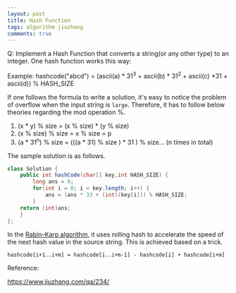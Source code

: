 ```yaml
---
layout: post
title: Hash Function
tags: algorithm jiuzhang
comments: true
---
```


Q: Implement a Hash Function that converts a string(or any other type) to an integer. One hash function works this way:

Example: hashcode("abcd") = (ascii(a) * 31<sup>3</sup> + ascii(b) * 31<sup>2</sup> + ascii(c) *31 + ascii(d)) % HASH_SIZE


If one follows the formula to write a solution, it's easy to notice the problem of overflow when the input string is `large`. Therefore, it has to follow below theories regarding the mod operation %.

1. (x * y) % size = (x % size) * (y % size)
2. (x % size) % size = x % size = p
3. (a * 31<sup>n</sup>) % size = (((a * 31) % size ) * 31 ) % size... (n times in total)

The sample solution is as follows.

```java
class Solution {
    public int hashCode(char[] key,int HASH_SIZE) {
        long ans = 0;
        for(int i = 0; i < key.length; i++) {
            ans = (ans * 33 + (int)(key[i])) % HASH_SIZE; 
        }
	return (int)ans;
    }
};
```

In the <a href="https://en.wikipedia.org/wiki/Rabin%E2%80%93Karp_algorithm" target="_blank">Rabin–Karp algorithm</a>, it uses rolling hash to accelerate the speed of the next hash value in the source string. This is achieved based on a trick.

    hashcode[i+1..i+m] = hashcode[i..i+m-1] - hashcode[i] + hashcode[i+m]

Reference:

<a href="https://www.jiuzhang.com/qa/234/" target="_blank">https://www.jiuzhang.com/qa/234/</a>